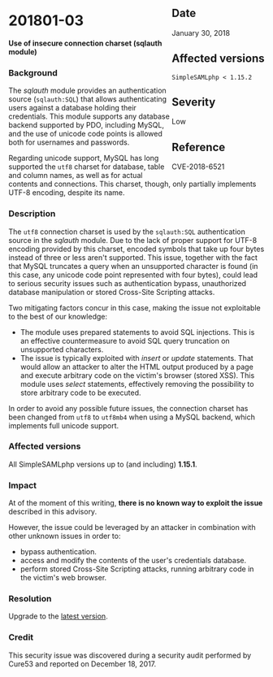 <div class="sidebar-warning" style="float: right;">
<h2>Date</h2>
January 30, 2018
<h2>Affected versions</h2>
<code>SimpleSAMLphp < 1.15.2</code>
<h2>Severity</h2>
Low
<h2>Reference</h2>
CVE-2018-6521
</div>

# 201801-03

**Use of insecure connection charset (sqlauth module)**

### Background

The _sqlauth_ module provides an authentication source (`sqlauth:SQL`) that allows authenticating users against a
database holding their credentials. This module supports any database backend supported by PDO, including MySQL, and
the use of unicode code points is allowed both for usernames and passwords.

Regarding unicode support, MySQL has long supported the `utf8` charset for database, table and column names, as well as
for actual contents and connections. This charset, though, only partially implements UTF-8 encoding, despite its
name.

### Description

The `utf8` connection charset is used by the `sqlauth:SQL` authentication source in the _sqlauth_ module. Due to the
lack of proper support for UTF-8 encoding provided by this charset, encoded symbols that take up four bytes instead of
three or less aren't supported. This issue, together with the fact that MySQL truncates a query when an unsupported
character is found (in this case, any unicode code point represented with four bytes), could lead to serious security
issues such as authentication bypass, unauthorized database manipulation or stored Cross-Site Scripting attacks.

Two mitigating factors concur in this case, making the issue not exploitable to the best of our knowledge:

* The module uses prepared statements to avoid SQL injections. This is an effective countermeasure to avoid SQL query
truncation on unsupported characters.
* The issue is typically exploited with _insert_ or _update_ statements. That would allow an attacker to alter the
HTML output produced by a page and execute arbitrary code on the victim's browser (stored XSS). This module uses
_select_ statements, effectively removing the possibility to store arbitrary code to be executed.

In order to avoid any possible future issues, the connection charset has been changed from `utf8` to `utf8mb4` when
using a MySQL backend, which implements full unicode support.

### Affected versions

All SimpleSAMLphp versions up to (and including) **1.15.1**.

### Impact

At of the moment of this writing, **there is no known way to exploit the issue** described in this advisory.

However, the issue could be leveraged by an attacker in combination with other unknown issues in order to:

* bypass authentication.
* access and modify the contents of the user's credentials database.
* perform stored Cross-Site Scripting attacks, running arbitrary code in the victim's web browser.

### Resolution

Upgrade to the [latest version](/download).

### Credit

This security issue was discovered during a security audit performed by Cure53 and reported on December 18, 2017.
